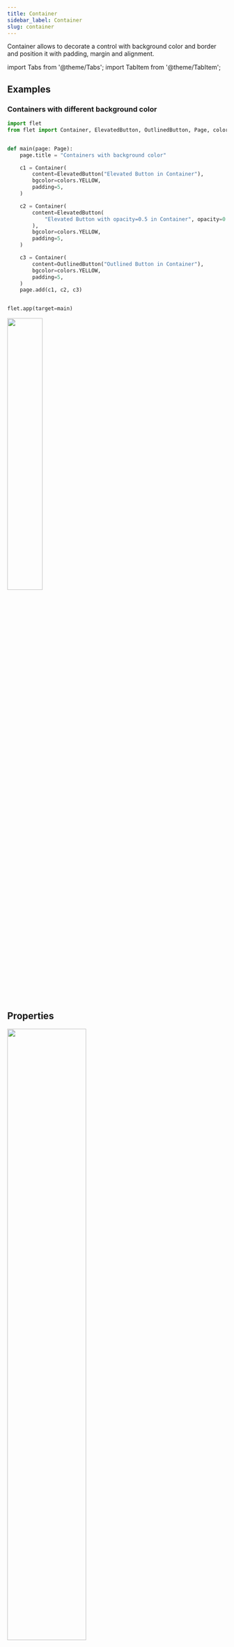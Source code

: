 ```yaml
---
title: Container
sidebar_label: Container
slug: container
---
```


Container allows to decorate a control with background color and border and position it with padding, margin and alignment. 

import Tabs from '@theme/Tabs';
import TabItem from '@theme/TabItem';

## Examples

### Containers with different background color

<Tabs groupId="language">
  <TabItem value="python" label="Python" default>

```python
import flet
from flet import Container, ElevatedButton, OutlinedButton, Page, colors


def main(page: Page):
    page.title = "Containers with background color"

    c1 = Container(
        content=ElevatedButton("Elevated Button in Container"),
        bgcolor=colors.YELLOW,
        padding=5,
    )

    c2 = Container(
        content=ElevatedButton(
            "Elevated Button with opacity=0.5 in Container", opacity=0.5
        ),
        bgcolor=colors.YELLOW,
        padding=5,
    )

    c3 = Container(
        content=OutlinedButton("Outlined Button in Container"),
        bgcolor=colors.YELLOW,
        padding=5,
    )
    page.add(c1, c2, c3)


flet.app(target=main)
```
  </TabItem>
</Tabs>

<img src="/img/docs/controls/container/containers-background-color.png" width="40%" />

## Properties

<img src="/img/docs/controls/container/container-diagram.png" width="60%" />

### `content`

A child Control contained by the container.

### `padding`

Empty space to inscribe inside a container decoration (background, border). The child control is placed inside this padding.

Padding is an instance of `padding.Padding` class with properties set padding for all sides of the rectangle: `left`, `top`, `right`, `bottom`. An instance of `padding.Padding` can be created via constructor with values for specific sides or created with helper methods:

* `padding.all(value: float)`
* `padding.symmetric(vertical, horizontal)`
* `padding.only(left, top, right, bottom)`

For example:

```python
from flet import padding

container_1.padding = padding.all(10)
container_2.padding = 20 # same as padding.all(20)
container_3.padding = padding.symmetric(horizontal=10)
container_4.padding=padding.only(left=10)
```

<img src="/img/docs/controls/container/container-padding-diagram.png" width="60%" />

### `margin`

Empty space to surround the decoration and child control.

Margin is an instance of `margin.Margin` class with properties set margins for all sides of the rectangle: `left`, `top`, `right`, `bottom`. An instance of `margin.Margin` can be created via constructor with values for specific sides or created with helper methods:

* `margin.all(value)`
* `margin.symmetric(vertical, horizontal)`
* `margin.only(left, top, right, bottom)`

For example:

```python
from flet import margin

container_1.margin = margin.all(10)
container_2.margin = 20 # same as margin.all(20)
container_3.margin = margin.symmetric(vertical=10)
container_3.margin = margin.only(left=10)
```
<img src="/img/docs/controls/container/container-margin-diagram.png" width="60%" />

### `alignment`

Align the child control within the container.

Alignment is an instance of `alignment.Alignment` class object with `x` and `y` properties representing the distance from the center of a rectangle. `x=0`, `y=0` represents the center of the rectangle. `x=-1`, `y=-1` represents the top left of the rectangle, `x=1.0`, `y=1.0` represents the bottom right of the rectangle. There are pre-defined alignment constants in `flet.alignment` module: `topLeft`, `topCenter`, `topRight`, `centerLeft`, `center`, `centerRight`, `bottomLeft`, `bottomCenter`, `bottomRight`.

<img src="/img/docs/controls/container/container-alignments-diagram.png" width="40%" />

For example:

```python
from flet import alignment

container_1.alignment = alignment.center
container_2.alignment = alignment.top_left
container_3.alignment = alignment.Alignment(-0.5, -0.5)
```
<img src="/img/docs/controls/container/containers-alignments.png" width="60%" />

### `bgcolor`

Background color of the container.

A color value could be a hex value in `#ARGB` format (e.g. `#FFCC0000`), `#RGB` format (e.g. `#CC0000`) or a named color from `flet.colors` module.

### `border`

A border to draw above the background color.

Each side of the container border is described by an instance of `border.BorderSide` class with two properties: `width` (number) and `color` (string). The value of `border` property is an instance of `border.Border` class describing all 4 sides of the rectangle. Helper methods available to set border styles:

* `border.all(width, color)`
* `border.symmetric(vertical: BorderSide, horizontal: BorderSide)`
* `border.only(left: BorderSide, top: BorderSide, right: BorderSide, bottom: BorderSide)`.

For example:

```python
from flet import border, colors
container_1.border = border.all(10, colors.PINK_600)
container_1.border = border.only(bottom=border.BorderSide(1, "black"))
```

### `border_radius`

If specified, the corners of the container are rounded by this radius. Border radius is an instance of `border_radius.BorderRadius` class with 4 properties: `topLeft`, `topRight`, `bottomLeft`, `bottomRight`. The object could be created with a constructor where all corner values set separately or with helper methods:

* `border_radius.all(value)`
* `border_radius.horizontal(left: float = 0, right: float = 0)`
* `border_radius.vertical(top: float = 0, bottom: float = 0)`
* `border_radius.only(topLeft, topRight, bottomLeft, bottomRight)`

For example:

```python
from flet import border_radius
container_1.border_radius = border_radius.all(30)
```
